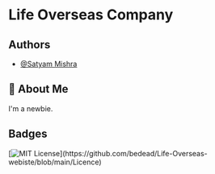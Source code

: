
# Life Overseas Company

## Authors

- [@Satyam Mishra](https://www.github.com/bedead)


## 🚀 About Me
I'm a newbie.


## Badges
[![MIT License](https://img.shields.io/apm/l/atomic-design-ui.svg?)](https://github.com/bedead/Life-Overseas-webiste/blob/main/Licence)

